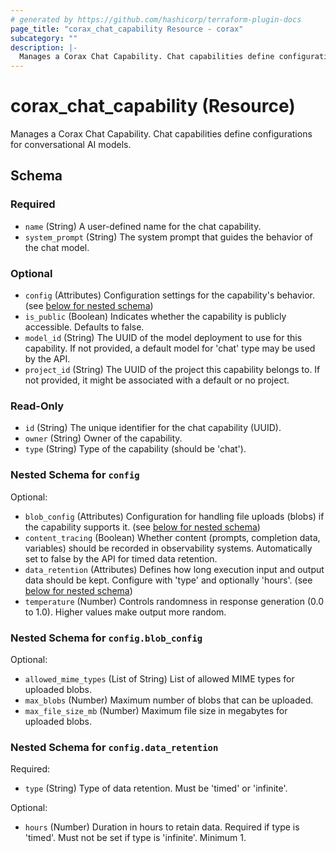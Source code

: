 ```yaml
---
# generated by https://github.com/hashicorp/terraform-plugin-docs
page_title: "corax_chat_capability Resource - corax"
subcategory: ""
description: |-
  Manages a Corax Chat Capability. Chat capabilities define configurations for conversational AI models.
---
```


# corax_chat_capability (Resource)

Manages a Corax Chat Capability. Chat capabilities define configurations for conversational AI models.



<!-- schema generated by tfplugindocs -->
## Schema

### Required

- `name` (String) A user-defined name for the chat capability.
- `system_prompt` (String) The system prompt that guides the behavior of the chat model.

### Optional

- `config` (Attributes) Configuration settings for the capability's behavior. (see [below for nested schema](#nestedatt--config))
- `is_public` (Boolean) Indicates whether the capability is publicly accessible. Defaults to false.
- `model_id` (String) The UUID of the model deployment to use for this capability. If not provided, a default model for 'chat' type may be used by the API.
- `project_id` (String) The UUID of the project this capability belongs to. If not provided, it might be associated with a default or no project.

### Read-Only

- `id` (String) The unique identifier for the chat capability (UUID).
- `owner` (String) Owner of the capability.
- `type` (String) Type of the capability (should be 'chat').

<a id="nestedatt--config"></a>
### Nested Schema for `config`

Optional:

- `blob_config` (Attributes) Configuration for handling file uploads (blobs) if the capability supports it. (see [below for nested schema](#nestedatt--config--blob_config))
- `content_tracing` (Boolean) Whether content (prompts, completion data, variables) should be recorded in observability systems. Automatically set to false by the API for timed data retention.
- `data_retention` (Attributes) Defines how long execution input and output data should be kept. Configure with 'type' and optionally 'hours'. (see [below for nested schema](#nestedatt--config--data_retention))
- `temperature` (Number) Controls randomness in response generation (0.0 to 1.0). Higher values make output more random.

<a id="nestedatt--config--blob_config"></a>
### Nested Schema for `config.blob_config`

Optional:

- `allowed_mime_types` (List of String) List of allowed MIME types for uploaded blobs.
- `max_blobs` (Number) Maximum number of blobs that can be uploaded.
- `max_file_size_mb` (Number) Maximum file size in megabytes for uploaded blobs.


<a id="nestedatt--config--data_retention"></a>
### Nested Schema for `config.data_retention`

Required:

- `type` (String) Type of data retention. Must be 'timed' or 'infinite'.

Optional:

- `hours` (Number) Duration in hours to retain data. Required if type is 'timed'. Must not be set if type is 'infinite'. Minimum 1.
